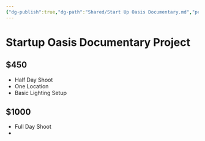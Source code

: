 ```yaml
---
{"dg-publish":true,"dg-path":"Shared/Start Up Oasis Documentary.md","permalink":"/shared/start-up-oasis-documentary/"}
---
```


# Startup Oasis Documentary Project 
## $450

- Half Day Shoot
- One Location
- Basic Lighting Setup

## $1000
- Full Day Shoot
- 
